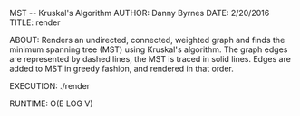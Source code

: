 MST -- Kruskal's Algorithm
AUTHOR: Danny Byrnes
DATE: 2/20/2016
TITLE: render

ABOUT: Renders an undirected, connected, weighted graph and finds the minimum spanning tree (MST) 
	   using Kruskal's algorithm. The graph edges are represented by dashed lines, the MST is traced
	   in solid lines. Edges are added to MST in greedy fashion, and rendered in that order. 

EXECUTION: ./render

	   
RUNTIME: O(E LOG V)




